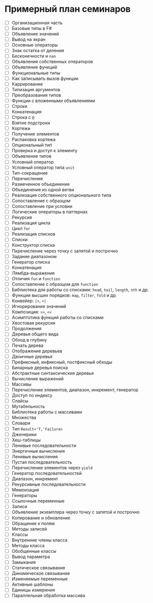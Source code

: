# Примерный план семинаров

- [ ] Организационная часть
- [ ] Базовые типы в F#
- [ ] Объявление значений
- [ ] Вывод на экран
- [ ] Основные операторы
- [ ] Знак остатка от деления
- [ ] Бесконечности и `nan`
- [ ] Объявления собственных операторов
- [ ] Объявление функций
- [ ] Функциональные типы
- [ ] Как записывать вызов функции
- [ ] Каррирование
- [ ] Типизация аргументов
- [ ] Преобразования типов
- [ ] Функции с вложенными объявлениями
- [ ] Строки
- [ ] Конкатенация
- [ ] Строка с `@`
- [ ] Взятие подстроки
- [ ] Кортежи
- [ ] Получение элементов
- [ ] Распаковка кортежа
- [ ] Опциональный тип
- [ ] Проверка и доступ к элементу
- [ ] Объявление типов
- [ ] Условный оператор
- [ ] Условный оператор типа `unit`
- [ ] Тип-сокращение
- [ ] Перечисления
- [ ] Размеченное объединение
- [ ] Объединение из одной ветви
- [ ] Реализация собственного опционального типа
- [ ] Сопоставление с образцом
- [ ] Сопоставление при условии
- [ ] Логические операторы в паттернах
- [ ] Рекурсия
- [ ] Реализация цикла
- [ ] Цикл `for`
- [ ] Реализация списков
- [ ] Списки
- [ ] Конструктор списка
- [ ] Пкречисление через точку с запятой и построчно
- [ ] Задание диапазоном
- [ ] Генератор списка
- [ ] Конкатенация
- [ ] Лямбда-выражения
- [ ] Отличия `fun` и `function`
- [ ] Сопоставление с образцом для `function`
- [ ] Библиотека для работы со списками: `head`, `tail`, `length`, `nth` и др.
- [ ] Функции высших порядков: `map`, `filter`, `fold` и др.
- [ ] Конвейер: `|>`, `<|`
- [ ] Игнорирование значений
- [ ] Композиция: `>>`, `<<`
- [ ] Асимптотика функций работы со списками
- [ ] Хвостовая рекурсия
- [ ] Продолжения
- [ ] Деревья общего вида
- [ ] Обход в глубину
- [ ] Печать дерева
- [ ] Отображение деревьев
- [ ] Двоичные деревья
- [ ] Префиксный, инфиксный, постфиксный обходы
- [ ] Бинарные деревья поиска
- [ ] Абстрактные синтаксические деревья
- [ ] Вычисление выражений
- [ ] Массивы
- [ ] Перечисление элементов, диапазон, инкремент, генератор
- [ ] Доступ по индексу
- [ ] Слайсы
- [ ] Мутабельность
- [ ] Библиотека работы с массивами
- [ ] Множества
- [ ] Словари
- [ ] Тип `Result<'T,'Failure>`
- [ ] Дженерики
- [ ] Хеш-таблицы
- [ ] Ленивые последовательности
- [ ] Энергичные вычисления
- [ ] Ленивые вычисления
- [ ] Пустая последовательность
- [ ] Перечисление элементов через `yield`
- [ ] Генератор последовательностей
- [ ] Диапазон, инкремент
- [ ] Рекурсивные последовательности
- [ ] Мемоизация
- [ ] Генераторы
- [ ] Ссылочные переменные
- [ ] Записи
- [ ] Объявление экземпляра через точку с запятой и построчно
- [ ] Копирование и обновление
- [ ] Обращение к полям
- [ ] Методы записей
- [ ] Классы
- [ ] Внутренние члены класса
- [ ] Методы класса
- [ ] Обобщенные классы
- [ ] Вывод параметра
- [ ] Замыкания
- [ ] Статическое связывание
- [ ] Динамическое связывание
- [ ] Изменяемые переменные
- [ ] Активные шаблоны
- [ ] Единицы измерения
- [ ] Параллельная обработка массива
